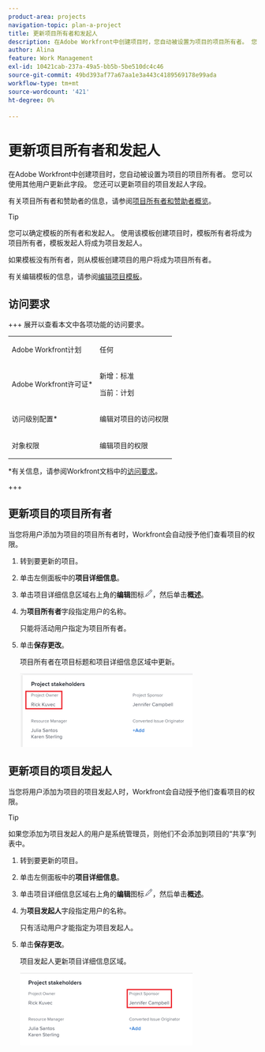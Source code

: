 ```yaml
---
product-area: projects
navigation-topic: plan-a-project
title: 更新项目所有者和发起人
description: 在Adobe Workfront中创建项目时，您自动被设置为项目的项目所有者。 您可以使用其他用户更新此字段。 您还可以更新项目的项目发起人字段。
author: Alina
feature: Work Management
exl-id: 10421cab-237a-49a5-bb5b-5be510dc4c46
source-git-commit: 49bd393af77a67aa1e3a443c4189569178e99ada
workflow-type: tm+mt
source-wordcount: '421'
ht-degree: 0%

---
```



# 更新项目所有者和发起人

<!--Audited: 07/2024-->

在Adobe Workfront中创建项目时，您自动被设置为项目的项目所有者。 您可以使用其他用户更新此字段。 您还可以更新项目的项目发起人字段。

有关项目所有者和赞助者的信息，请参阅[项目所有者和赞助者概览](../../../manage-work/projects/planning-a-project/project-owners-and-sponsors.md)。

>[!TIP]
>
>您可以确定模板的所有者和发起人。 使用该模板创建项目时，模板所有者将成为项目所有者，模板发起人将成为项目发起人。
>
>如果模板没有所有者，则从模板创建项目的用户将成为项目所有者。
>
>有关编辑模板的信息，请参阅[编辑项目模板](../../../manage-work/projects/create-and-manage-templates/edit-templates.md)。

## 访问要求

<!--drafted for P&P:

<table style="table-layout:auto"> 
 <col> 
 <col> 
 <tbody> 
  <tr> 
   <td role="rowheader">Adobe Workfront plan*</td> 
   <td> <p>Any</p> <p>  </p> </td> 
  </tr> 
  <tr> 
   <td role="rowheader">Adobe Workfront license*</td> 
   <td> <p>Current license: Standard </p> 
   Or
   <p>Legacy license: Plan </p> 
   </td> 
  </tr> 
  <tr> 
   <td role="rowheader">Access level configurations*</td> 
   <td> <p>Edit access to Projects</p> <p><b>NOTE</b>
   
   If you still don't have access, ask your Workfront administrator if they set additional restrictions in your access level. For information on how a Workfront administrator can modify your access level, see <a href="../../../administration-and-setup/add-users/configure-and-grant-access/create-modify-access-levels.md" class="MCXref xref">Create or modify custom access levels</a>.</p> </td> 
  </tr> 
  <tr> 
   <td role="rowheader">Object permissions</td> 
   <td> <p>Edit permissions to a project</p> <p>For information on requesting additional access, see <a href="../../../workfront-basics/grant-and-request-access-to-objects/request-access.md" class="MCXref xref">Request access to objects </a>.</p> </td> 
  </tr> 
 </tbody> 
</table>
-->

+++ 展开以查看本文中各项功能的访问要求。

<table style="table-layout:auto"> 
 <col> 
 <col> 
 <tbody> 
  <tr> 
   <td role="rowheader">Adobe Workfront计划</td> 
   <td> <p>任何</p> <p>  </p> </td> 
  </tr> 
  <tr> 
   <td role="rowheader">Adobe Workfront许可证*</td> 
   <td><p>新增：标准</p> 
   <p>当前：计划 </p> </td> 
  </tr> 
  <tr> 
   <td role="rowheader">访问级别配置*</td> 
   <td> <p>编辑对项目的访问权限</p> </td> 
  </tr> 
  <tr> 
   <td role="rowheader">对象权限</td> 
   <td> <p>编辑项目的权限</p> </td> 
  </tr> 
 </tbody> 
</table>

*有关信息，请参阅Workfront文档中的[访问要求](/help/quicksilver/administration-and-setup/add-users/access-levels-and-object-permissions/access-level-requirements-in-documentation.md)。

+++

## 更新项目的项目所有者

当您将用户添加为项目的项目所有者时，Workfront会自动授予他们查看项目的权限。

1. 转到要更新的项目。
1. 单击左侧面板中的&#x200B;**项目详细信息**。
1. 单击项目详细信息区域右上角的&#x200B;**编辑**&#x200B;图标![](assets/qs-edit-icon.png)，然后单击&#x200B;**概述**。

1. 为&#x200B;**项目所有者**&#x200B;字段指定用户的名称。

   只能将活动用户指定为项目所有者。

1. 单击&#x200B;**保存更改**。

   项目所有者在项目标题和项目详细信息区域中更新。

   ![](assets/project-stakeholders-owner-highlighted-nwe-350x149.png)

## 更新项目的项目发起人

当您将用户添加为项目的项目发起人时，Workfront会自动授予他们查看项目的权限。

>[!TIP]
>
>如果您添加为项目发起人的用户是系统管理员，则他们不会添加到项目的“共享”列表中。

1. 转到要更新的项目。
1. 单击左侧面板中的&#x200B;**项目详细信息**。
1. 单击项目详细信息区域右上角的&#x200B;**编辑**&#x200B;图标![](assets/qs-edit-icon.png)，然后单击&#x200B;**概述**。

1. 为&#x200B;**项目发起人**&#x200B;字段指定用户的名称。

   只有活动用户才能指定为项目发起人。

1. 单击&#x200B;**保存更改**。

   项目发起人更新项目详细信息区域。

   ![](assets/project-stakeholders-sponsor-highlighted-nwe-350x147.png)
